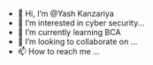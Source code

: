 - 👋 Hi, I’m @Yash Kanzariya
- 👀 I’m interested in cyber security...
- 🌱 I’m currently learning BCA
- 💞️ I’m looking to collaborate on ...
- 📫 How to reach me ...

<!---
Yash-Kanzariya/Yash-Kanzariya is a ✨ special ✨ repository because its `README.md` (this file) appears on your GitHub profile.
You can click the Preview link to take a look at your changes.
--->
